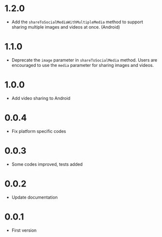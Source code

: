 # 1.2.0

- Add the `shareToSocialMediaWithMultipleMedia` method to support sharing multiple images and videos at once. (Android)

# 1.1.0

- Deprecate the `image` parameter in `shareToSocialMedia` method. Users are encouraged to use the `media` parameter for sharing images and videos.

# 1.0.0

- Add video sharing to Android

# 0.0.4

- Fix platform specific codes

# 0.0.3

- Some codes improved, tests added

# 0.0.2

- Update documentation

# 0.0.1

- First version